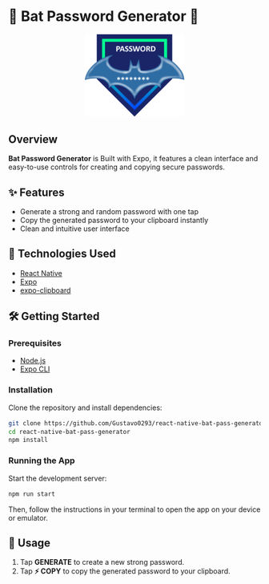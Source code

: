 # 🦇 Bat Password Generator 🦇

<div align="center">
  <img src=".github/assets/badge.png" width="200" alt="Bat Password Generator Badge" />
</div>

## Overview

**Bat Password Generator** is  Built with Expo, it features a clean interface and easy-to-use controls for creating and copying secure passwords.

## ✨ Features

- Generate a strong and random password with one tap
- Copy the generated password to your clipboard instantly
- Clean and intuitive user interface

## 🚀 Technologies Used

- [React Native](https://reactnative.dev/)
- [Expo](https://docs.expo.dev/)
- [expo-clipboard](https://docs.expo.dev/versions/latest/sdk/clipboard/)

## 🛠️ Getting Started

### Prerequisites

- [Node.js](https://nodejs.org/)
- [Expo CLI](https://docs.expo.dev/get-started/installation/)

### Installation

Clone the repository and install dependencies:

```bash
git clone https://github.com/Gustavo0293/react-native-bat-pass-generator.git
cd react-native-bat-pass-generator
npm install
```

### Running the App

Start the development server:

```bash
npm run start
```

Then, follow the instructions in your terminal to open the app on your device or emulator.

## 📄 Usage

1. Tap **GENERATE** to create a new strong password.
2. Tap **⚡ COPY** to copy the generated password to your clipboard.
